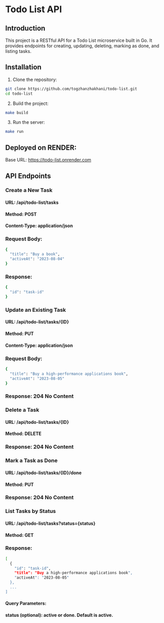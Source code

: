 # Todo List API

## Introduction

This project is a RESTful API for a Todo List microservice built in Go. It provides endpoints for creating, updating, deleting, marking as done, and listing tasks.

## Installation

1. Clone the repository:

```sh
git clone https://github.com/togzhanzhakhani/todo-list.git
cd todo-list
```

2. Build the project:

```sh
make build
```

3. Run the server:

```sh
make run
```

## Deployed on RENDER:

Base URL: https://todo-list.onrender.com

## API Endpoints
### Create a New Task
#### URL: /api/todo-list/tasks
#### Method: POST
#### Content-Type: application/json
### Request Body:

```sh
{
  "title": "Buy a book",
  "activeAt": "2023-08-04"
}
```
### Response:

```sh
{
  "id": "task-id"
}
```

### Update an Existing Task
#### URL: /api/todo-list/tasks/{ID}
#### Method: PUT
#### Content-Type: application/json
### Request Body:

```sh
{
  "title": "Buy a high-performance applications book",
  "activeAt": "2023-08-05"
}
```

### Response: 204 No Content
### Delete a Task
#### URL: /api/todo-list/tasks/{ID}
#### Method: DELETE
### Response: 204 No Content
### Mark a Task as Done
#### URL: /api/todo-list/tasks/{ID}/done
#### Method: PUT
### Response: 204 No Content
### List Tasks by Status
#### URL: /api/todo-list/tasks?status={status}
#### Method: GET
### Response:

```sh
[
  {
    "id": "task-id",
    "title": "Buy a high-performance applications book",
    "activeAt": "2023-08-05"
  },
  ...
]
```
#### Query Parameters:
#### status (optional): active or done. Default is active.
